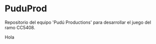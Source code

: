 # PuduProd
Repositorio del equipo 'Pudú Productions' para desarrollar el juego del ramo CC5408.

Hola
